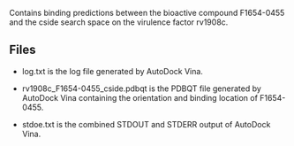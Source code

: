 Contains binding predictions between the bioactive compound F1654-0455 and the cside search space on the virulence factor rv1908c.

## Files

- log.txt is the log file generated by AutoDock Vina.

- rv1908c_F1654-0455_cside.pdbqt is the PDBQT file generated by AutoDock Vina containing the orientation and binding location of F1654-0455.

- stdoe.txt is the combined STDOUT and STDERR output of AutoDock Vina.

